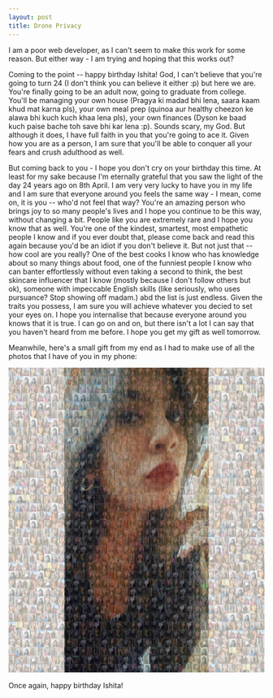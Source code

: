 ```yaml
---
layout: post
title: Drone Privacy
---
```


I am a poor web developer, as I can't seem to make this work for some reason. But either way - I am trying and hoping that this works out?

Coming to the point -- happy birthday Ishita! God, I can't believe that you're going to turn 24 (I don't think you can believe it either :p) but here we are. You're finally going to be an adult now, going to graduate from college. You'll be managing your own house (Pragya ki madad bhi lena, saara kaam khud mat karna pls), your own meal prep (quinoa aur healthy cheezon ke alawa bhi kuch kuch khaa lena pls), your own finances (Dyson ke baad kuch paise bache toh save bhi kar lena :p). Sounds scary, my God. But although it does, I have full faith in you that you're going to ace it. Given how you are as a person, I am sure that you'll be able to conquer all your fears and crush adulthood as well.

But coming back to you - I hope you don't cry on your birthday this time. At least for my sake because I'm eternally grateful that you saw the light of the day 24 years ago on 8th April. I am very very lucky to have you in my life and I am sure that everyone around you feels the same way - I mean, come on, it is you -- who'd not feel that way? You're an amazing person who brings joy to so many people's lives and I hope you continue to be this way, without changing a bit. People like you are extremely rare and I hope you know that as well. You're one of the kindest, smartest, most empathetic people I know and if you ever doubt that, please come back and read this again because you'd be an idiot if you don't believe it. But not just that -- how cool are you really? One of the best cooks I know who has knowledge about so many things about food, one of the funniest people I know who can banter effortlessly without even taking a second to think, the best skincare influencer that I know (mostly because I don't follow others but ok), someone with impeccable English skills (like seriously, who uses pursuance? Stop showing off madam.) abd the list is just endless. Given the traits you possess, I am sure you will achieve whatever you decied to set your eyes on. I hope you internalise that because everyone around you knows that it is true. I can go on and on, but there isn't a lot I can say that you haven't heard from me before. I hope you get my gift as well tomorrow.

Meanwhile, here's a small gift from my end as I had to make use of all the photos that I have of you in my phone:

<div style="text-align: center;">
  <img src="/images/Ishi.jpg" width="575" height="600" />
</div>


Once again, happy birthday Ishita!
